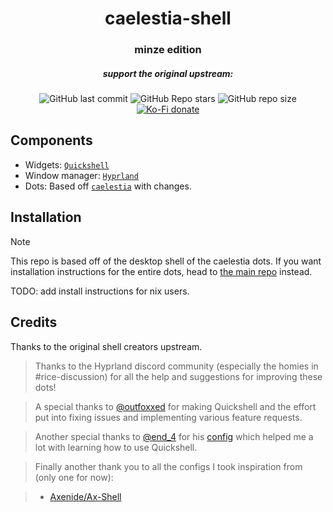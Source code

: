<h1 align=center>caelestia-shell</h1>
<h3 align=center>minze edition</h3>
<h5 align=center>support the original upstream:</h5>
<div align=center>

![GitHub last commit](https://img.shields.io/github/last-commit/caelestia-dots/shell?style=for-the-badge&labelColor=101418&color=9ccbfb)
![GitHub Repo stars](https://img.shields.io/github/stars/caelestia-dots/shell?style=for-the-badge&labelColor=101418&color=b9c8da)
![GitHub repo size](https://img.shields.io/github/repo-size/caelestia-dots/shell?style=for-the-badge&labelColor=101418&color=d3bfe6)
[![Ko-Fi donate](https://img.shields.io/badge/donate-kofi?style=for-the-badge&logo=ko-fi&logoColor=ffffff&label=ko-fi&labelColor=101418&color=f16061&link=https%3A%2F%2Fko-fi.com%2Fsoramane)](https://ko-fi.com/soramane)

</div>

## Components

-   Widgets: [`Quickshell`](https://quickshell.outfoxxed.me)
-   Window manager: [`Hyprland`](https://hyprland.org)
-   Dots: Based off [`caelestia`](https://github.com/caelestia-dots) with changes.

## Installation

> [!NOTE]
> This repo is based off of the desktop shell of the caelestia dots. If you want installation instructions
> for the entire dots, head to [the main repo](https://github.com/caelestia-dots/caelestia) instead.

TODO: add install instructions for nix users.

## Credits

Thanks to the original shell creators upstream.

> Thanks to the Hyprland discord community (especially the homies in #rice-discussion) for all the help and suggestions
for improving these dots!

> A special thanks to [@outfoxxed](https://github.com/outfoxxed) for making Quickshell and the effort put into fixing issues
and implementing various feature requests.

> Another special thanks to [@end_4](https://github.com/end-4) for his [config](https://github.com/end-4/dots-hyprland)
which helped me a lot with learning how to use Quickshell.

> Finally another thank you to all the configs I took inspiration from (only one for now):

> -   [Axenide/Ax-Shell](https://github.com/Axenide/Ax-Shell)
